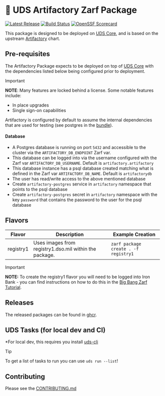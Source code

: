 # 🚚 UDS Artifactory Zarf Package

[![Latest Release](https://img.shields.io/github/v/release/defenseunicorns/uds-package-artifactory)](https://github.com/defenseunicorns/uds-package-artifactory/releases)
[![Build Status](https://img.shields.io/github/actions/workflow/status/defenseunicorns/uds-package-artifactory/tag-and-release.yaml)](https://github.com/defenseunicorns/uds-package-artifactory/actions/workflows/tag-and-release.yaml)
[![OpenSSF Scorecard](https://api.securityscorecards.dev/projects/github.com/defenseunicorns/uds-package-artifactory/badge)](https://api.securityscorecards.dev/projects/github.com/defenseunicorns/uds-package-artifactory)

This package is designed to be deployed on [UDS Core](https://github.com/defenseunicorns/uds-core), and is based on the upstream [Artifactory](https://github.com/jfrog/charts/tree/master/stable/artifactory) chart.

## Pre-requisites

The Artifactory Package expects to be deployed on top of [UDS Core](https://github.com/defenseunicorns/uds-core) with the dependencies listed below being configured prior to deployment.

> [!IMPORTANT]
> **NOTE**: Many features are locked behind a license. Some notable features include:
> - In place upgrades
> - Single sign-on capabilities

Artifactory is configured by default to assume the internal dependencies that are used for testing (see postgres in the [bundle](bundle/uds-bundle.yaml)).

#### Database

- A Postgres database is running on port `5432` and accessible to the cluster via the `ARTIFACTORY_DB_ENDPOINT` Zarf var.
- This database can be logged into via the username configured with the Zarf var `ARTIFACTORY_DB_USERNAME`. Default is `artifactory.artifactory`
- This database instance has a psql database created matching what is defined in the Zarf var `ARTIFACTORY_DB_NAME`. Default is `artifactorydb`
- The user has read/write access to the above mentioned database
- Create `artifactory-postgres` service in `artifactory` namespace that points to the psql database
- Create `artifactory-postgres` secret in `artifactory` namespace with the key `password` that contains the password to the user for the psql database

## Flavors

| Flavor | Description | Example Creation |
| ------ | ----------- | ---------------- |
| registry1 | Uses images from registry1.dso.mil within the package. | `zarf package create . -f registry1` |

> [!IMPORTANT]
> **NOTE:** To create the registry1 flavor you will need to be logged into Iron Bank - you can find instructions on how to do this in the [Big Bang Zarf Tutorial](https://docs.zarf.dev/tutorials/6-big-bang/#setup).

## Releases

The released packages can be found in [ghcr](https://github.com/defenseunicorns/uds-package-artifactory/pkgs/container/packages%2Fuds%2Fartifactory).

## UDS Tasks (for local dev and CI)

*For local dev, this requires you install [uds-cli](https://github.com/defenseunicorns/uds-cli?tab=readme-ov-file#install)

> [!TIP]
> To get a list of tasks to run you can use `uds run --list`!

## Contributing

Please see the [CONTRIBUTING.md](./CONTRIBUTING.md)